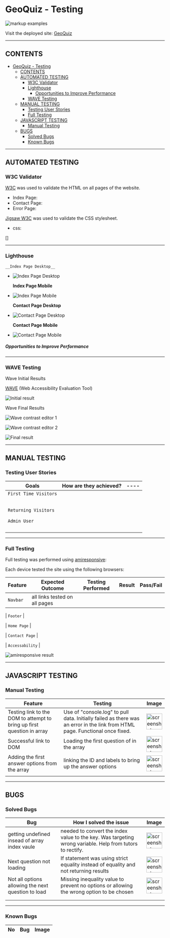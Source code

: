 # GeoQuiz - Testing

![markup examples](#)

Visit the deployed site: [GeoQuiz](#)

---

## CONTENTS

- [GeoQuiz - Testing](#geoquiz---testing)
  - [CONTENTS](#contents)
  - [AUTOMATED TESTING](#automated-testing)
    - [W3C Validator](#w3c-validator)
    - [Lighthouse](#lighthouse)
      - [Opportunities to Improve Performance](#opportunities-to-improve-performance)
    - [WAVE Testing](#wave-testing)
  - [MANUAL TESTING](#manual-testing)
    - [Testing User Stories](#testing-user-stories)
    - [Full Testing](#full-testing)
  - [JAVASCRIPT TESTING](#javascript-testing)
    - [Manual Testing](#manual-testing-1)
  - [BUGS](#bugs)
    - [Solved Bugs](#solved-bugs)
    - [Known Bugs](#known-bugs)

---

## AUTOMATED TESTING

### W3C Validator

[W3C](https://validator.w3.org/) was used to validate the HTML on all pages of the website.

- Index Page:
- Contact Page:
- Error Page:

[Jigsaw W3C](https://jigsaw.w3.org/css-validator/) was used to validate the CSS stylesheet.

- css:
  
[]

---

### Lighthouse

    __Index Page Desktop__

- ![Index Page Desktop](#)

  **Index Page Mobile**

- ![Index Page Mobile](#)

  **Contact Page Desktop**

- ![Contact Page Desktop](#)

  **Contact Page Mobile**

- ![Contact Page Mobile](#)

##### Opportunities to Improve Performance

---

### WAVE Testing

Wave Initial Results

[WAVE](http://wave.webaim.org/) (Web Accessibility Evaluation Tool)

![Initial result](#)

Wave Final Results

![Wave contrast editor 1](#)

![Wave contrast editor 2](#)

![Final result](#)

---

## MANUAL TESTING

### Testing User Stories

| Goals                                                              | How are they achieved?             | ---- |
| ------------------------------------------------------------------ | ---------------------------------- | ---- |
| `First Time Visitors`                                              |                                    |
|                                        |                                    |      |
|                                 |                                    |      |
|                                       |                                    |      |
|                                  |                                    |      |
|                                   |                                    |
| `Returning Visitors`                                               |
|                                          |                                    |      |
|            |                                    |      |
| `Admin User`                                                       |
|          | |      |
|  |                                    |      |
|        |                                    |      |
|                          |                                    |      |

---

### Full Testing

Full testing was performed using [amiresponsive](#):

Each device tested the site using the following browsers:

| Feature  | Expected Outcome              | Testing Performed | Result | Pass/Fail |
| -------- | ----------------------------- | ----------------- | ------ | --------- |
| `Navbar` | all links tested on all pages |

| `Footer` |

| `Home Page` |

| `Contact Page` |

| `Accessability` |

![amiresponsive result](#)

---

## JAVASCRIPT TESTING

### Manual Testing

| Feature                           | Testing                                                                              | Image                                                                                                                                |
| --------------------------------- | ------------------------------------------------------------------------------------ | ------------------------------------------------------------------------------------------------------------------------------------ |
| Testing link to the DOM to attempt to bring up first question in array | Use of "console.log" to pull data. Initially failed as there was an error in the link from HTML page. Functional once fixed. | <img src="/assets/documentation/testing/missingLink.png" alt="screenshot" width="50px"> |
| Successful link to DOM    | Loading the first question of in the array | <img src="/assets/documentation/testing/connectingToDom.png" alt="screenshot" width="50px"> |
| Adding the first answer options from the array | linking the ID and labels to bring up the answer options  | <img src="/assets/documentation/testing/connectingOptionsToDom.png" alt="screenshot" width="50px"> |
|        |            ||

---

## BUGS

### Solved Bugs

| Bug | How I solved the issue | Image |
| --- | ---------------------- | ----- |
| getting undefined insead of array index vaule | needed to convert the index value to the key. Was targeting wrong variable. Help from tutors to rectify. | <img src="/assets/documentation/testing/bug-linkIndexToOption.png" alt="screenshot" width="50px"> |
| Next question not loading | If statement was using strict equality instead of equality and not returning results | <img src="/assets/documentation/testing/bug-chaneEqulityOperator.png" alt="screenshot" width="50px"> |
| Not all options allowing the next question to load | Missing inequality value to prevent no options or allowing the wrong option to be chosen | <img src="/assets/documentation/testing/bug-undefined.png" alt="screenshot" width="50px"> |
|        |            ||
|        |            ||

---

### Known Bugs

| No  | Bug | Image |
| --- | --- | ----- |
